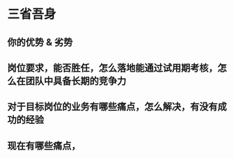 # 三省吾身

## 你的优势 & 劣势

## 岗位要求，能否胜任，怎么落地能通过试用期考核，怎么在团队中具备长期的竞争力


## 对于目标岗位的业务有哪些痛点，怎么解决，有没有成功的经验


## 现在有哪些痛点，